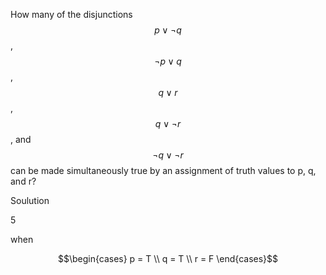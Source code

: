 How many of the disjunctions $$p \vee \neg q$$, $$\neg p \vee q$$, $$q \vee r$$, $$q \vee \neg r$$, and $$\neg q \vee \neg r$$ can be made simultaneously true by an assignment of truth values to p, q, and r?

Soulution

5

when 

$$\begin{cases}
p = T \\
q = T \\
r = F
\end{cases}$$ 